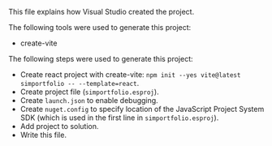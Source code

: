 This file explains how Visual Studio created the project.

The following tools were used to generate this project:
- create-vite

The following steps were used to generate this project:
- Create react project with create-vite: `npm init --yes vite@latest simportfolio -- --template=react`.
- Create project file (`simportfolio.esproj`).
- Create `launch.json` to enable debugging.
- Create `nuget.config` to specify location of the JavaScript Project System SDK (which is used in the first line in `simportfolio.esproj`).
- Add project to solution.
- Write this file.
